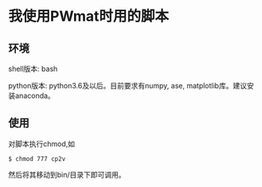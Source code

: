 # 我使用PWmat时用的脚本

## 环境

shell版本: bash

python版本: python3.6及以后。目前要求有numpy, ase, matplotlib库。建议安装anaconda。

## 使用

对脚本执行chmod,如

```shell
$ chmod 777 cp2v 
```

然后将其移动到bin/目录下即可调用。
